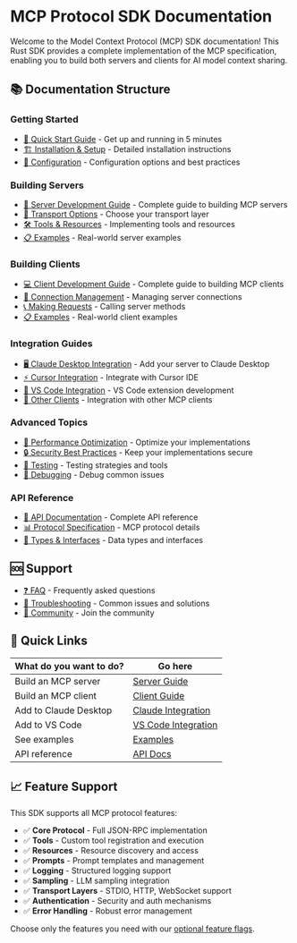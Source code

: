 # MCP Protocol SDK Documentation

Welcome to the Model Context Protocol (MCP) SDK documentation! This Rust SDK provides a complete implementation of the MCP specification, enabling you to build both servers and clients for AI model context sharing.

## 📚 Documentation Structure

### Getting Started
- [🚀 Quick Start Guide](./getting-started.md) - Get up and running in 5 minutes
- [🏗️ Installation & Setup](./installation.md) - Detailed installation instructions
- [🔧 Configuration](./configuration.md) - Configuration options and best practices

### Building Servers
- [📡 Server Development Guide](./servers/README.md) - Complete guide to building MCP servers
- [🔌 Transport Options](./servers/transports.md) - Choose your transport layer
- [🛠️ Tools & Resources](./servers/tools-resources.md) - Implementing tools and resources
- [📋 Examples](./servers/examples.md) - Real-world server examples

### Building Clients
- [💻 Client Development Guide](./clients/README.md) - Complete guide to building MCP clients
- [🔗 Connection Management](./clients/connections.md) - Managing server connections
- [📞 Making Requests](./clients/requests.md) - Calling server methods
- [📋 Examples](./clients/examples.md) - Real-world client examples

### Integration Guides
- [🖥️ Claude Desktop Integration](./integrations/claude-desktop.md) - Add your server to Claude Desktop
- [⚡ Cursor Integration](./integrations/cursor.md) - Integrate with Cursor IDE
- [📝 VS Code Integration](./integrations/vscode.md) - VS Code extension development
- [🔌 Other Clients](./integrations/other-clients.md) - Integration with other MCP clients

### Advanced Topics
- [🎯 Performance Optimization](./advanced/performance.md) - Optimize your implementations
- [🔒 Security Best Practices](./advanced/security.md) - Keep your implementations secure
- [🧪 Testing](./advanced/testing.md) - Testing strategies and tools
- [🐛 Debugging](./advanced/debugging.md) - Debug common issues

### API Reference
- [📖 API Documentation](./api/README.md) - Complete API reference
- [📊 Protocol Specification](./api/protocol.md) - MCP protocol details
- [🔧 Types & Interfaces](./api/types.md) - Data types and interfaces

## 🆘 Support

- [❓ FAQ](./faq.md) - Frequently asked questions
- [🐛 Troubleshooting](./troubleshooting.md) - Common issues and solutions
- [💬 Community](./community.md) - Join the community

## 🚀 Quick Links

| What do you want to do? | Go here |
|-------------------------|---------|
| Build an MCP server | [Server Guide](./servers/README.md) |
| Build an MCP client | [Client Guide](./clients/README.md) |
| Add to Claude Desktop | [Claude Integration](./integrations/claude-desktop.md) |
| Add to VS Code | [VS Code Integration](./integrations/vscode.md) |
| See examples | [Examples](./examples/README.md) |
| API reference | [API Docs](./api/README.md) |

## 📈 Feature Support

This SDK supports all MCP protocol features:

- ✅ **Core Protocol** - Full JSON-RPC implementation
- ✅ **Tools** - Custom tool registration and execution
- ✅ **Resources** - Resource discovery and access
- ✅ **Prompts** - Prompt templates and management
- ✅ **Logging** - Structured logging support
- ✅ **Sampling** - LLM sampling integration
- ✅ **Transport Layers** - STDIO, HTTP, WebSocket support
- ✅ **Authentication** - Security and auth mechanisms
- ✅ **Error Handling** - Robust error management

Choose only the features you need with our [optional feature flags](./configuration.md#feature-flags).
